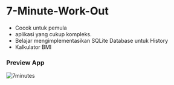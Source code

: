 # 7-Minute-Work-Out

- Cocok untuk pemula
- aplikasi yang cukup kompleks.
- Belajar mengimplementasikan SQLite Database untuk History
- Kalkulator BMI


### Preview App
![7minutes](https://user-images.githubusercontent.com/68207916/112758936-fd690600-901a-11eb-9806-32def67bbf71.gif)


